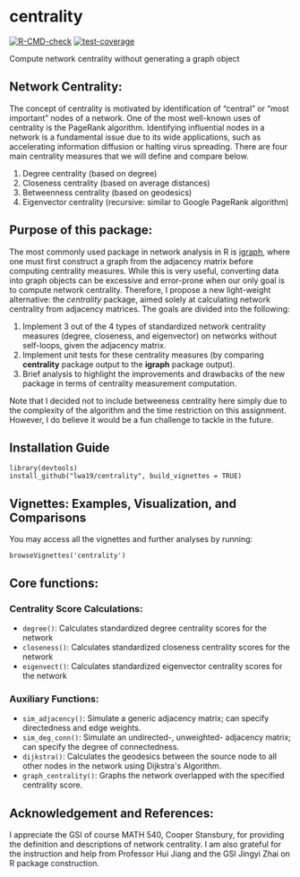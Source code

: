 # centrality

<!-- badges: start -->
[![R-CMD-check](https://github.com/lwa19/centrality/workflows/R-CMD-check/badge.svg)](https://github.com/lwa19/centrality/actions)
[![test-coverage](https://github.com/lwa19/centrality/actions/workflows/test-coverage.yaml/badge.svg)](https://github.com/lwa19/centrality/actions/workflows/test-coverage.yaml)
<!-- badges: end -->

Compute network centrality without generating a graph object


## Network Centrality: 

The concept of centrality is motivated by identification of “central” or “most important” nodes of a network. One of the most well-known uses of centrality is the PageRank algorithm. Identifying influential nodes in a network is a fundamental issue due to its wide applications, such as accelerating information diffusion or halting virus spreading. There are four main centrality measures that we will define and compare below.

1. Degree centrality (based on degree)
2. Closeness centrality (based on average distances)
3. Betweenness centrality (based on geodesics)
4. Eigenvector centrality (recursive: similar to Google PageRank algorithm)


## Purpose of this package: 

The most commonly used package in network analysis in R is [igraph](https://igraph.org/r/), where one must first construct a graph from the adjacency matrix before computing centrality measures. While this is very useful, converting data into graph objects can be excessive and error-prone when our only goal is to compute network centrality. Therefore, I propose a new light-weight alternative: the *centrality* package, aimed solely at calculating network centrality from adjacency matrices. The goals are divided into the following: 

1. Implement 3 out of the 4 types of standardized network centrality measures (degree, closeness, and eigenvector) on networks without self-loops, given the adjacency matrix. 
2. Implement unit tests for these centrality measures (by comparing **centrality** package output to the **igraph** package output). 
3. Brief analysis to highlight the improvements and drawbacks of the new package in terms of centrality measurement computation. 

Note that I decided not to include betweeness centrality here simply due to the complexity of the algorithm and the time restriction on this assignment. However, I do believe it would be a fun challenge to tackle in the future. 


## Installation Guide

```
library(devtools)
install_github("lwa19/centrality", build_vignettes = TRUE)
```

## Vignettes: Examples, Visualization, and Comparisons

You may access all the vignettes and further analyses by running: 

```
browseVignettes('centrality')
```

## Core functions: 

### Centrality Score Calculations: 
- `degree()`: Calculates standardized degree centrality scores for the network
- `closeness()`: Calculates standardized closeness centrality scores for the network
- `eigenvect()`: Calculates standardized eigenvector centrality scores for the network

### Auxiliary Functions:
-  `sim_adjacency()`: Simulate a generic adjacency matrix; can specify directedness and edge weights. 
-  `sim_deg_conn()`: Simulate an undirected-, unweighted- adjacency matrix; can specify the degree of connectedness.
-  `dijkstra()`: Calculates the geodesics between the source node to all other nodes in the network using Dijkstra's Algorithm.
-  `graph_centrality()`: Graphs the network overlapped with the specified centrality score. 

## Acknowledgement and References:

I appreciate the GSI of course MATH 540, Cooper Stansbury, for providing the definition and descriptions of network centrality. I am also grateful for the instruction and help from Professor Hui Jiang and the GSI Jingyi Zhai on R package construction. 

